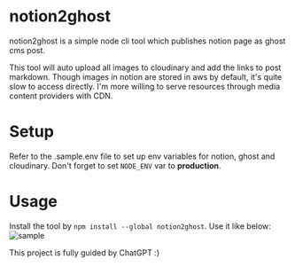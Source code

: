 # notion2ghost

notion2ghost is a simple node cli tool which publishes notion page as ghost cms post.

This tool will auto upload all images to cloudinary and add the links to post markdown. Though images in notion are stored in aws by default, it's quite slow to access directly. I'm more willing to serve resources through media content providers with CDN.

# Setup

Refer to the .sample.env file to set up env variables for notion, ghost and cloudinary. Don't forget to set `NODE_ENV` var to **production**.

# Usage

Install the tool by `npm install --global notion2ghost`. Use it like below:
![sample](https://res.cloudinary.com/leecy-me/image/upload/v1689994812/open/notion2ghost-sample_puc8ld.jpg)

This project is fully guided by ChatGPT :)